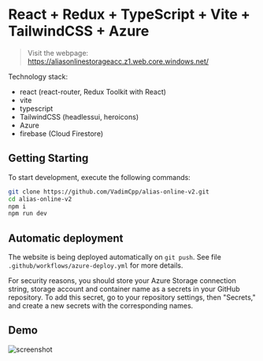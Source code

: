 # React + Redux + TypeScript + Vite + TailwindCSS + Azure

> Visit the webpage: https://aliasonlinestorageacc.z1.web.core.windows.net/

Technology stack:

- react (react-router, Redux Toolkit with React)
- vite
- typescript
- TailwindCSS (headlessui, heroicons)
- Azure
- firebase (Cloud Firestore)

## Getting Starting

To start development, execute the following commands:

```bash
git clone https://github.com/VadimCpp/alias-online-v2.git
cd alias-online-v2
npm i
npm run dev
```

## Automatic deployment

The website is being deployed automatically on `git push`. See file `.github/workflows/azure-deploy.yml` for more details.

For security reasons, you should store your Azure Storage connection string, storage account and container name as a secrets in your GitHub repository. To add this secret, go to your repository settings, then "Secrets," and create a new secrets with the corresponding names.

## Demo

![screenshot](https://github.com/VadimCpp/alias-online-v2/assets/4641125/b6fcf555-d367-473b-9d3c-dd443278aa75)
